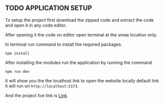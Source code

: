 ## TODO APPLICATION SETUP

To setup the project first download the zipped code and extract the code and open it in any code editor.

After opening it the code on editor open terminal at the smae location only.

In terminal run command to install the required packages.
```node
npm install
```

After installing the modules run the application by running the command.
```node
npm run dev
```

It will show you the the localhost link to open the website locally default link it will run on `http://localhost:5173`.

And the project live link is [Link](https://abhikaro-todo.vercel.app/).